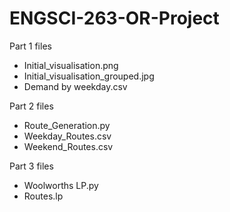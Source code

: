 # ENGSCI-263-OR-Project

Part 1 files

- Initial_visualisation.png
- Initial_visualisation_grouped.jpg
- Demand by weekday.csv

Part 2 files

- Route_Generation.py
- Weekday_Routes.csv
- Weekend_Routes.csv

Part 3 files

- Woolworths LP.py
- Routes.lp
